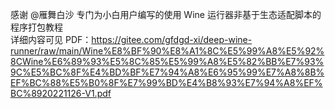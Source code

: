 感谢 @雁舞白沙 专门为小白用户编写的使用 Wine 运行器非基于生态适配脚本的程序打包教程  
详细内容可见 PDF：https://gitee.com/gfdgd-xi/deep-wine-runner/raw/main/Wine%E8%BF%90%E8%A1%8C%E5%99%A8%E5%92%8CWine%E6%89%93%E5%8C%85%E5%99%A8%E5%82%BB%E7%93%9C%E5%BC%8F%E4%BD%BF%E7%94%A8%E6%95%99%E7%A8%8B%EF%BC%88%E5%B0%8F%E7%99%BD%E4%B8%93%E7%94%A8%EF%BC%8920221126-V1.pdf
